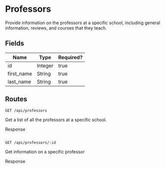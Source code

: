 # Professors

Provide information on the professors at a specific school, including general information, reviews, and courses
that they teach. 

## Fields 

|Name                     |Type              |Required?    |
|-------------------------|------------------|-------------|
|id                       |Integer           |true         |
|first_name               |String            |true         |
|last_name                |String            |true         |

## Routes 

`GET /api/professors`

Get a list of all the professors at a specific school. 

Response 

```
```

`GET /api/professors/:id`

Get information on a specific professor

Response 

```
```
